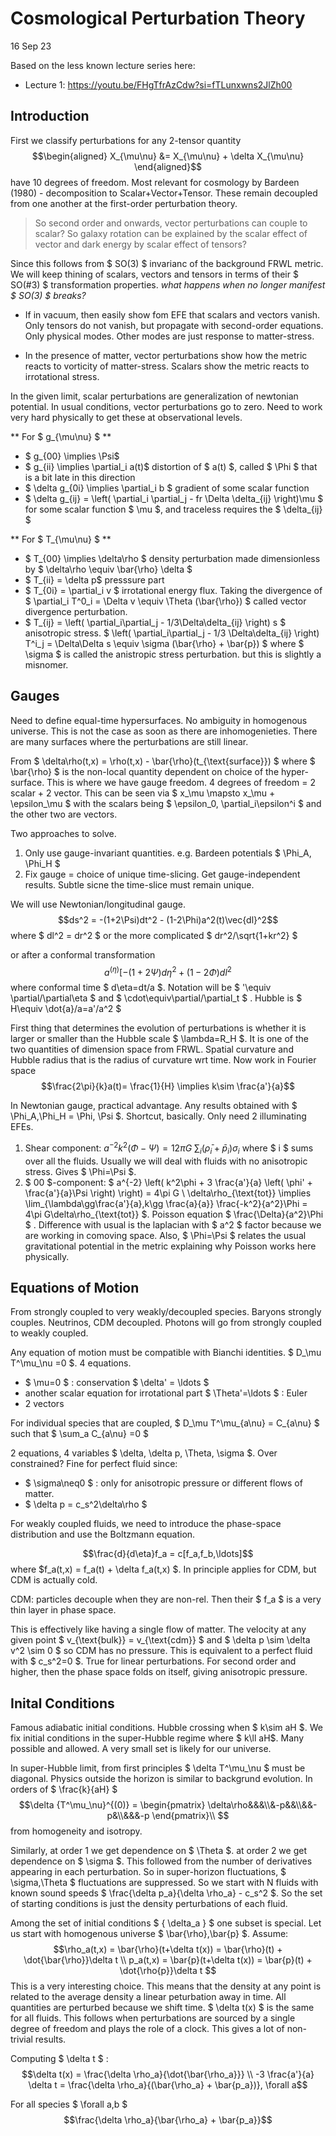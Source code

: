 # Cosmological Perturbation Theory

16 Sep 23

Based on the less known lecture series here: 

- Lecture 1: https://youtu.be/FHgTfrAzCdw?si=fTLunxwns2JlZh00

## Introduction

First we classify perturbations for any 2-tensor quantity
$$\begin{aligned}
  X_{\mu\nu} &= X_{\mu\nu} + \delta X_{\mu\nu}
\end{aligned}$$
have 10 degrees of freedom. Most relevant for cosmology by Bardeen (1980) - decomposition to Scalar+Vector+Tensor. These remain decoupled from one another at the first-order perturbation theory.

> So second order and onwards, vector perturbations can couple to scalar? So galaxy rotation can be explained by the scalar effect of vector and dark energy by scalar effect of tensors?

Since this follows from $ SO(3) $ invarianc of the background FRWL metric. We will keep thining of scalars, vectors and tensors in terms of their $ SO(#3) $ transformation properties.  _what happens when no longer manifest $ SO(3) $  breaks?_

- If in vacuum, then easily show fom EFE that scalars and vectors vanish. Only tensors do not vanish, but propagate with second-order equations. Only physical modes. Other modes are just response to matter-stress. 

- In the presence of matter, vector perturbations show how the metric reacts to vorticity of matter-stress. Scalars show the metric reacts to irrotational stress.

In the given limit, scalar perturbations are generalization of newtonian potential. In usual conditions, vector perturbations go to zero. Need to work very hard physically to get these at observational levels.

** For $ g_{\mu\nu} $ **

- $ g_{00} \implies \Psi$ 
- $ g_{ii} \implies \partial_i a(t)$ distortion of $ a(t) $, called $ \Phi $ that is a bit late in this direction
- $ \delta g_{0i} \implies \partial_i b $ gradient of some scalar function
- $ \delta g_{ij} = \left( \partial_i \partial_j - fr \Delta \delta_{ij} \right)\mu $ for some scalar function $ \mu $, and traceless requires the $ \delta_{ij} $ 

** For $ T_{\mu\nu} $ **

- $ T_{00} \implies \delta\rho $ density perturbation made dimensionless by $ \delta\rho \equiv \bar{\rho} \delta $ 
- $ T_{ii} = \delta p$ presssure part 
- $ T_{0i} = \partial_i v $ irrotational energy flux. Taking the divergence of $ \partial_i T^0_i = \Delta v \equiv \Theta (\bar{\rho}) $ called vector divergence perturbation. 
- $ T_{ij} = \left( \partial_i\partial_j - 1/3\Delta\delta_{ij} \right) s $ anisotropic stress. $ \left( \partial_i\partial_j - 1/3 \Delta\delta_{ij} \right) T^i_j = \Delta\Delta s \equiv \sigma (\bar{\rho} + \bar{p}) $ where $ \sigma $ is called the anistropic stress perturbation. but this is slightly a misnomer. 

## Gauges

Need to define equal-time hypersurfaces. No ambiguity in homogenous universe. This is not the case as soon as there are inhomogenieties. There are many surfaces where the perturbations are still linear. 

From $ \delta\rho(t,x) = \rho(t,x) - \bar{\rho}(t_{\text{surface}}) $ where $ \bar{\rho} $ is the non-local quantity dependent on choice of the hyper-surface. This is where we have gauge freedom. 4 degrees of freedom = 2 scalar + 2 vector. This can be seen via $ x_\mu \mapsto x_\mu + \epsilon_\mu $ with the scalars being $ \epsilon_0, \partial_i\epsilon^i $ and the other two are vectors. 

Two approaches to solve.

1. Only use gauge-invariant quantities. e.g. Bardeen potentials $ \Phi_A, \Phi_H $ 
1. Fix gauge = choice of unique time-slicing. Get gauge-independent results. Subtle sicne the time-slice must remain unique. 

We will use Newtonian/longitudinal gauge. $$ds^2 = -(1+2\Psi)dt^2 - (1-2\Phi)a^2(t)\vec{dl}^2$$ where $ dl^2 = dr^2 $ or the more complicated $ dr^2/\sqrt{1+kr^2} $ 

or after a conformal transformation $$a^(\eta) [-(1+2\Psi)d\eta^2 + (1-2\Phi)dl^2$$ where conformal time $ d\eta=dt/a $. Notation will be $ '\equiv \partial/\partial\eta $ and $ \cdot\equiv\partial/\partial_t $ . Hubble is $ H\equiv \dot{a}/a=a'/a^2 $  

First thing that determines the evolution of perturbations is whether it is larger or smaller than the Hubble scale $ \lambda=R_H $. It is one of the two quantities of dimension space from FRWL. Spatial curvature and Hubble radius that is the radius of curvature wrt time. Now work in Fourier space $$\frac{2\pi}{k}a(t)= \frac{1}{H} \implies k\sim \frac{a'}{a}$$  

In Newtonian gauge, practical advantage. Any results obtained with $ \Phi_A,\Phi_H = \Phi, \Psi $. Shortcut, basically. Only need 2 illuminating EFEs.

1. Shear component: $a^{-2}k^2(\Phi-\Psi)= 12 \pi G \ \sum_i (\bar{\rho}_i + \bar{p}_i) \sigma_i$ where $ i $ sums over all the fluids. Usually we will deal with fluids with no anisotropic stress. Gives $ \Phi=\Psi $.
1. $ 00 $-component: $ a^{-2} \left( k^2\phi + 3 \frac{a'}{a} \left( \phi' + \frac{a'}{a}\Psi \right) \right) = 4\pi G \ \delta\rho_{\text{tot}} \implies \lim_{\lambda\gg\frac{a'}{a},k\gg \frac{a}{a}} \frac{-k^2}{a^2}\Phi = 4\pi G\delta\rho_{\text{tot}}  $. Poisson equation $ \frac{\Delta}{a^2}\Phi $ . Difference with usual is the laplacian with $ a^2 $ factor because we are working in comoving space. Also, $ \Phi=\Psi $ relates the usual gravitational potential in the metric explaining why Poisson works here physically.

## Equations of Motion

From strongly coupled to very weakly/decoupled species. Baryons strongly couples. Neutrinos, CDM decoupled. Photons will go from strongly coupled to weakly coupled. 

Any equation of motion must be compatible with Bianchi identities. $ D_\mu T^\mu_\nu =0 $. 4 equations. 

- $ \mu=0 $ : conservation $ \delta' = \ldots $ 
- another scalar equation for irrotational part $ \Theta'=\ldots $ : Euler
- 2 vectors

For individual species that are coupled, $ D_\mu T^\mu_{a\nu} = C_{a\nu} $ such that $ \sum_a C_{a\nu} =0 $ 

2 equations, 4 variables $ \delta, \delta p, \Theta, \sigma $. Over constrained? Fine for perfect fluid since:
- $ \sigma\neq0 $ : only for anisotropic pressure or different flows of matter. 
- $ \delta p = c_s^2\delta\rho $ 

For weakly coupled fluids, we need to introduce the phase-space distribution and use the Boltzmann equation.

$$\frac{d}{d\eta}f_a = c[f_a,f_b,\ldots]$$ 
where $f_a(t,x) = f_a(t) + \delta f_a(t,x) $. In principle applies for CDM, but CDM is actually cold.

CDM: particles decouple when they are non-rel. Then their $ f_a $ is a very thin layer in phase space.


This is effectively like having a single flow of matter. The velocity at any given point $ v_{\text{bulk}} = v_{\text{cdm}} $ and $ \delta p \sim \delta v^2 \sim 0 $ so CDM has no pressure. This is equivalent to a perfect fluid with $ c_s^2=0 $. True for linear perturbations. For second order and higher, then the phase space folds on itself, giving anisotropic pressure.

## Inital Conditions

Famous adiabatic initial conditions. Hubble crossing when $ k\sim aH $. We fix initial conditions in the super-Hubble regime where $ k\ll aH$. Many possible and allowed. A very small set is likely for our universe.

In super-Hubble limit, from first principles $ \delta T^\mu_\nu $ must be diagonal. Physics outside the horizon is similar to backgrund evolution. In orders of $ \frac{k}{aH} $ 
$$\delta {T^\mu_\nu}^{(0)} = 
\begin{pmatrix}
  \delta\rho&&&\\&-p&&\\&&-p&\\&&&-p
\end{pmatrix}\\
$$
from homogeneity and isotropy. 

Similarly, at order 1 we get dependence on $ \Theta $. at order 2 we get dependence on $ \sigma $. This followed from the number of derivatives appearing in each perturbation. So in super-horizon fluctuations, $ \sigma,\Theta $ fluctuations are suppressed. So we start with N fluids with known sound speeds $ \frac{\delta p_a}{\delta \rho_a} - c_s^2 $. So the set of starting conditions is just the density perturbations of each fluid.

Among the set of initial conditions $ \{ \delta_a \} $ one subset is special. Let us start with homogenous universe $ \bar{\rho},\bar{p} $. Assume: 
$$\rho_a(t,x) = \bar{\rho}(t+\delta t(x)) = \bar{\rho}(t) + \dot{\bar{\rho}}\delta t \\
p_a(t,x) = \bar{p}(t+\delta t(x)) = \bar{p}(t) + \dot{\rho{p}}\delta t $$ 
This is a very interesting choice. This means that the density at any point is related to the average density a linear peturbation away in time. All quantities are perturbed because we shift time. $ \delta t(x) $ is the same for all fluids. This follows when perturbations are sourced by a single degree of freedom and plays the role of a clock. This gives a lot of non-trivial results. 

Computing $ \delta t $ : 
$$\delta t(x) = \frac{\delta \rho_a}{\dot{\bar{\rho_a}}} \\
-3 \frac{a'}{a} \delta t = \frac{\delta \rho_a}{(\bar{\rho_a} + \bar{p_a})}, \forall a$$ 

For all species $ \forall a,b $ 
$$\frac{\delta \rho_a}{\bar{\rho_a} + \bar{p_a}}$$ 